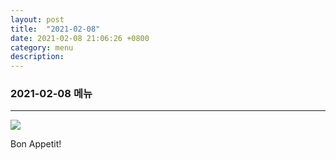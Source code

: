 ```yaml
---
layout: post
title:  "2021-02-08"
date: 2021-02-08 21:06:26 +0800
category: menu
description: 
---
```


### 2021-02-08 메뉴

-----------------------

![]({{site.baseurl}}/assets/menu/2021-02-08.png)

Bon Appetit!

